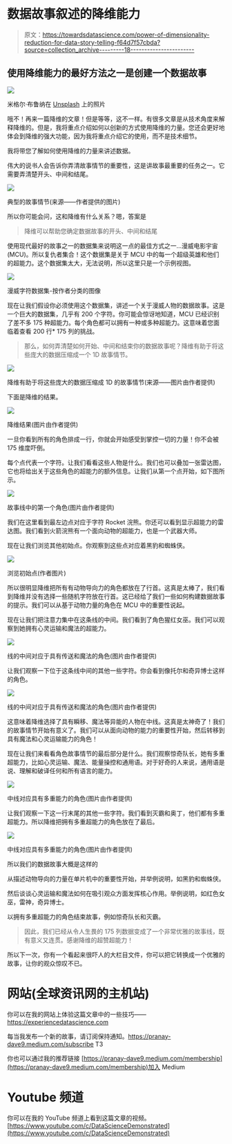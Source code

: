 # 数据故事叙述的降维能力

> 原文：<https://towardsdatascience.com/power-of-dimensionality-reduction-for-data-story-telling-f64d7f57cbda?source=collection_archive---------18----------------------->

## 使用降维能力的最好方法之一是创建一个数据故事

![](img/9d941aef13fa5d80366dfb54b084253e.png)

米格尔·布鲁纳在 [Unsplash](https://unsplash.com/s/photos/superpower?utm_source=unsplash&utm_medium=referral&utm_content=creditCopyText) 上的照片

哦不！再来一篇降维的文章！但是等等，这不一样。有很多文章是从技术角度来解释降维的。但是，我将重点介绍如何以创新的方式使用降维的力量。您还会更好地体会到降维的强大功能，因为我将重点介绍它的使用，而不是技术细节。

我将带您了解如何使用降维的力量来讲述数据。

伟大的说书人会告诉你弄清故事情节的重要性，这是讲故事最重要的任务之一。它需要弄清楚开头、中间和结尾。

![](img/032573eaa24228b899c89c6dfa013617.png)

典型的故事情节(来源——作者提供的图片)

所以你可能会问，这和降维有什么关系？嗯，答案是

> 降维可以帮助您确定数据故事的开头、中间和结尾

使用现代最好的故事之一的数据集来说明这一点的最佳方式之一…漫威电影宇宙(MCU)。所以复仇者集合！这个数据集是关于 MCU 中的每一个超级英雄和他们的超能力。这个数据集太大，无法说明，所以这里只是一个示例视图。

![](img/e5d18486ada015184fa21052b57ea9fb.png)

漫威字符数据集-按作者分类的图像

现在让我们假设你必须使用这个数据集，讲述一个关于漫威人物的数据故事。这是一个巨大的数据集，几乎有 200 个字符。你可能会惊讶地知道，MCU 已经识别了差不多 175 种超能力。每个角色都可以拥有一种或多种超能力。这意味着您面临着查看 200 行* 175 列的挑战。

> 那么，如何弄清楚如何开始、中间和结束你的数据故事呢？降维有助于将这些庞大的数据压缩成一个 1D 故事情节。

![](img/edb94fa3c86014d0b8f27a031853934f.png)

降维有助于将这些庞大的数据压缩成 1D 的故事情节(来源——图片由作者提供)

下面是降维的结果。

![](img/ab817417e79160b7481f5155410b2bec.png)

降维结果(图片由作者提供)

一旦你看到所有的角色排成一行，你就会开始感受到掌控一切的力量！你不会被 175 维度吓倒。

每个点代表一个字符。让我们看看这些人物是什么。我们也可以叠加一张雷达图，它也将给出关于这些角色的超能力的额外信息。让我们从第一个点开始，如下图所示。

![](img/3266d8f9ce5b052f417d5cf911977278.png)

故事线中的第一个角色(图片由作者提供)

我们在这里看到最左边点对应于字符 Rocket 浣熊。你还可以看到显示超能力的雷达图。我们看到火箭浣熊有一个面向动物的超能力，也是一个武器大师。

现在让我们浏览其他初始点。你观察到这些点对应着黑豹和蜘蛛侠。

![](img/b089ec69c7f21e2403cb56125ec1b90b.png)

浏览初始点(作者图片)

所以很明显降维把所有有动物导向力的角色都放在了行首。这真是太棒了，我们看到降维并没有选择一些随机字符放在行首。这已经给了我们一些如何构建数据故事的提示。我们可以从基于动物力量的角色在 MCU 中的重要性说起。

现在让我们把注意力集中在这条线的中间。我们看到了角色猩红女巫。我们可以观察到她拥有心灵运输和魔法的超能力。

![](img/b83c54aad1ab11742dfb6d7f375535ae.png)

线的中间对应于具有传送和魔法的角色(图片由作者提供)

让我们观察一下位于这条线中间的其他一些字符。你会看到像托尔和奇异博士这样的角色。

![](img/32e970f7798cdb436e4c4ad4fbef5e71.png)

线的中间对应于具有传送和魔法的角色(图片由作者提供)

这意味着降维选择了具有瞬移、魔法等异能的人物在中线。这真是太神奇了！我们的故事情节开始有意义了。我们可以从面向动物的能力的重要性开始，然后转移到具有魔法和心灵运输能力的角色！

现在让我们来看看角色故事情节的最后部分是什么。我们观察惊奇队长，她有多重超能力，比如心灵运输、魔法、能量操控和通用语。对于好奇的人来说，通用语是说、理解和破译任何和所有语言的能力。

![](img/258867863d45749e41ca3c2c5892eab6.png)

中线对应具有多重能力的角色(图片由作者提供)

让我们观察一下这一行末尾的其他一些字符。我们看到灭霸和奥丁，他们都有多重超能力。所以降维把拥有多重超能力的角色放在了最后。

![](img/eeea073be2f6a96dc9dbccb796f6e1c9.png)

中线对应具有多重能力的角色(图片由作者提供)

所以我们的数据故事大概是这样的

从描述动物导向的力量在单片机中的重要性开始，并举例说明，如黑豹和蜘蛛侠。

然后谈谈心灵运输和魔法如何在吸引观众方面发挥核心作用。举例说明，如红色女巫，雷神，奇异博士。

以拥有多重超能力的角色结束故事，例如惊奇队长和灭霸。

> 因此，我们已经从令人生畏的 175 列数据变成了一个非常优雅的故事线，既有意义又连贯。感谢降维的超赞超能力！

所以下一次，你有一个看起来很吓人的大栏目文件，你可以把它转换成一个优雅的故事，让你的观众惊叹不已。

# 网站(全球资讯网的主机站)

你可以在我的网站上体验这篇文章中的一些技巧——https://experiencedatascience.com

每当我发布一个新的故事，请订阅保持通知。https://pranay-dave9.medium.com/subscribe
T3

你也可以通过我的推荐链接
[https://pranay-dave9.medium.com/membership](https://pranay-dave9.medium.com/membership)加入 Medium

# Youtube 频道

你可以在我的 YouTube 频道上看到这篇文章的视频。[https://www.youtube.com/c/DataScienceDemonstrated](https://www.youtube.com/c/DataScienceDemonstrated)